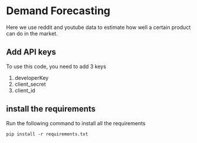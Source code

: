 # Demand Forecasting

Here we use reddit and youtube data to estimate how well a certain product can do in the market.

## Add API keys

To use this code, you need to add 3 keys

1. developerKey
2. client_secret
3. client_id

## install the requirements

Run the following command to install all the requirements

    pip install -r requirements.txt
